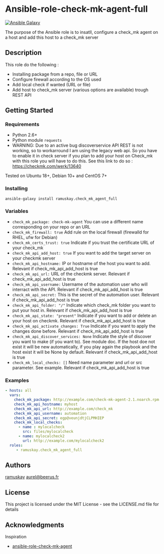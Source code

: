 # Ansible-role-check-mk-agent-full
[![Ansible Galaxy](https://img.shields.io/badge/galaxy-ramuskay.check__mk__agent__full-blue)](https://galaxy.ansible.com/ramuskay/ansible_role_check_mk_api_agent)

The purpose of the Ansible role is to insatll, configure a check_mk agent on a host and add this host to a check_mk server

## Description

This role do the following : 

- Installing package from a repo, file or URL
- Configure firewall according to the OS used
- Add local check if wanted (URL or file)
- Add host to check_mk server (various options are available) trough REST API

## Getting Started

### Requirements

* Python 2.6+
* Python module `requests`
* WARNING: Due to an active bug discoverservice API REST is not working, so to workarround I am using the legacy web api. So you have to enable it in check server if you plan to add your host on Check_mk with this role you will have to do this. See this link to do so : https://checkmk.com/werk/13640

Tested on Ubuntu 18+, Debian 10+ and CentOS 7+

### Installing

	ansible-galaxy install ramuskay.check_mk_agent_full

### Variables

* `check_mk_package: check-mk-agent` You can use a different name corresponding on your repo or an URL
* `check_mk_firewall: true` Add rule on the local firewall (firewalld for RHEL, ufw for Debian)
* `check_mk_certs_trust: true` Indicate if you trust the certificate URL of your check_mk
* `check_mk_api_add_host: true` If you want to add the target server on your checkmk server
* `check_mk_api_hostname:` IP or hostname of the host you want to add.  Relevant if check_mk_api_add_host is true
* `check_mk_api_url:` URL of the checkmk server. Relevant if check_mk_api_add_host is true
* `check_mk_api_username:` Username of the automation user who will interract with the API. Relevant if check_mk_api_add_host is true
* `check_mk_api_secret:` This is the secret of the automation user. Relevant if check_mk_api_add_host is true  
* `check_mk_api_folder: "/"` Indicate which check_mk folder you want to put your host in. Relevant if check_mk_api_add_host is true  
* `check_mk_api_state: "present"` Indicate if you want to add or delete an your host on checkmk. Relevant if check_mk_api_add_host is true 
* `check_mk_api_activate_changes: True` Indicate if you want to apply the changes done before. Relevant if check_mk_api_add_host is true 
* `check_mk_api_discover_services: None` Indicate the style of discover you want to make (if you want to). See module doc. If the host doe not exist it will be new automatically, if you play again the playbook and the host exist it will be None by default. Relevant if check_mk_api_add_host is true 
* `check_mk_local_checks: []` Need name parameter and url or src parameter. See example. Relevant if check_mk_api_add_host is true 

### Examples

```yaml
- hosts: all
  vars:
    check_mk_package: http://example.com/check-mk-agent-2.1.noarch.rpm
    check_mk_api_hostname: myhost
    check_mk_api_url: http://example.com/check_mk
    check_mk_api_username: automation
    check_mk_api_secret: egp@veunjdtjCLPMHIEP
    check_mk_local_checks:
      - name : mylocalcheck
        src: files/mylocalcheck
      - name: mylocalcheck2
        url: http://example.com/mylocalcheck2
  roles:
     - ramuskay.check_mk_agent_full
```

## Authors

[ramuskay](https://github.com/ramuskay) <aurel@beerus.fr>

## License

This project is licensed under the MIT License - see the LICENSE.md file for details

## Acknowledgments

Inspiration
* [ansible-role-check-mk-agent](https://github.com/elnappo/ansible-role-check-mk-agent)

